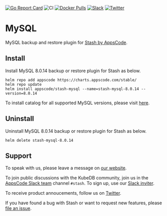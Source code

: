 [![Go Report Card](https://goreportcard.com/badge/stash.appscode.dev/mysql)](https://goreportcard.com/report/stash.appscode.dev/mysql)
![CI](https://github.com/stashed/mysql/workflows/CI/badge.svg)
[![Docker Pulls](https://img.shields.io/docker/pulls/stashed/stash-mysql.svg)](https://hub.docker.com/r/stashed/stash-mysql/)
[![Slack](https://slack.appscode.com/badge.svg)](https://slack.appscode.com)
[![Twitter](https://img.shields.io/twitter/follow/kubestash.svg?style=social&logo=twitter&label=Follow)](https://twitter.com/intent/follow?screen_name=KubeStash)

# MySQL

MySQL backup and restore plugin for [Stash by AppsCode](https://stash.run).

## Install

Install MySQL 8.0.14 backup or restore plugin for Stash as below.

```console
helm repo add appscode https://charts.appscode.com/stable/
helm repo update
helm install appscode/stash-mysql --name=stash-mysql-8.0.14 --version=8.0.14
```

To install catalog for all supported MySQL versions, please visit [here](https://github.com/stashed/catalog).

## Uninstall

Uninstall MySQL 8.0.14 backup or restore plugin for Stash as below.

```console
helm delete stash-mysql-8.0.14
```

## Support

To speak with us, please leave a message on [our website](https://appscode.com/contact/).

To join public discussions with the KubeDB community, join us in the [AppsCode Slack team](https://appscode.slack.com/messages/C8NCX6N23/details/) channel `#stash`. To sign up, use our [Slack inviter](https://slack.appscode.com/).

To receive product annoucements, follow us on [Twitter](https://twitter.com/KubeStash).

If you have found a bug with Stash or want to request new features, please [file an issue](https://github.com/stashed/project/issues/new).
